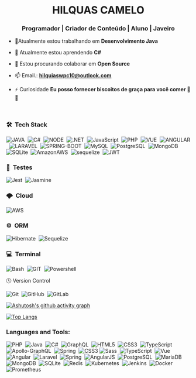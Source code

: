 
<h1 align="center">HILQUAS CAMELO</h1>

<h3 align="center"> Programador | Criador de Conteúdo | Aluno | Javeiro  </h3>

- 🔭Atualmente estou trabalhando em **Desenvolvimento Java**

- 🌱 Atualmente estou aprendendo  **C#**

- 👯 Estou procurando colaborar em **Open Source**

- 📫 Email.: **hilquiaswpc10@outlook.com**

- ⚡ Curiosidade **Eu posso fornecer biscoitos de graça para você comer 🍪😂**


<br />

### 🛠 &nbsp;Tech Stack


![JAVA](https://img.shields.io/badge/Java-ED8B00?style=for-the-badge&logo=java&logoColor=white)&nbsp;
![C#](https://img.shields.io/badge/C%23-239120?style=for-the-badge&logo=c-sharp&logoColor=white)&nbsp;
![NODE](https://img.shields.io/badge/Node.js-43853D?style=for-the-badge&logo=node.js&logoColor=white)&nbsp;
![.NET](https://img.shields.io/badge/.NET-5C2D91?style=for-the-badge&logo=.net&logoColor=white)&nbsp;
![JavaScript](https://img.shields.io/badge/JavaScript-F7DF1E?style=for-the-badge&logo=javascript&logoColor=black)&nbsp;
![PHP](https://img.shields.io/badge/PHP-777BB4?style=for-the-badge&logo=php&logoColor=white)&nbsp;
![VUE](https://img.shields.io/badge/Vue.js-35495E?style=for-the-badge&logo=vue.js&logoColor=4FC08D)&nbsp;
![ANGULAR](https://img.shields.io/badge/Angular-DD0031?style=for-the-badge&logo=angular&logoColor=white)&nbsp;
![LARAVEL]( https://img.shields.io/badge/Laravel-FF2D20?style=for-the-badge&logo=laravel&logoColor=white)&nbsp;
![SPRING-BOOT](https://img.shields.io/badge/Spring-6DB33F?style=for-the-badge&logo=spring&logoColor=white)&nbsp;
![MySQL](https://img.shields.io/badge/MySQL-00000F?style=for-the-badge&logo=mysql&logoColor=white)&nbsp;
![PostgreSQL](https://img.shields.io/badge/PostgreSQL-316192?style=for-the-badge&logo=postgresql&logoColor=white)&nbsp;
![MongoDB](https://img.shields.io/badge/MongoDB-4EA94B?style=for-the-badge&logo=mongodb&logoColor=white)&nbsp;
![SQLite](https://img.shields.io/badge/SQLite-07405E?style=for-the-badge&logo=sqlite&logoColor=white)&nbsp;
![AmazonAWS](https://img.shields.io/badge/Amazon_AWS-232F3E?style=for-the-badge&logo=amazon-aws&logoColor=white)&nbsp;
![sequelize](https://img.shields.io/badge/sequelize-323330?style=for-the-badge&logo=sequelize&logoColor=blue)&nbsp;
![JWT](https://img.shields.io/badge/json%20web%20tokens-323330?style=for-the-badge&logo=json-web-tokens&logoColor=pink)

### 🤖 &nbsp;Testes

![Jest](https://img.shields.io/badge/Jest-323330?style=for-the-badge&logo=Jest&logoColor=white)&nbsp;
![Jasmine](https://img.shields.io/badge/-Jasmine-%238A4182?style=for-the-badge&logo=Jasmine&logoColor=white)


### 🌩 &nbsp;Cloud

![AWS](https://img.shields.io/badge/Amazon_AWS-FF9900?style=for-the-badge&logo=amazonaws&logoColor=white)

### ⚙️ &nbsp;ORM

![Hibernate](https://img.shields.io/badge/Hibernate-59666C?style=for-the-badge&logo=Hibernate&logoColor=white)&nbsp;
![Sequelize](https://img.shields.io/badge/Sequelize-52B0E7?style=for-the-badge&logo=Sequelize&logoColor=white)

### 💻  &nbsp;Terminal

![Bash](https://img.shields.io/badge/GNU%20Bash-4EAA25?style=for-the-badge&logo=GNU%20Bash&logoColor=white)&nbsp;
![GIT](https://img.shields.io/badge/GIT-E44C30?style=for-the-badge&logo=git&logoColor=white)&nbsp;
![Powershell](https://img.shields.io/badge/powershell-5391FE?style=for-the-badge&logo=powershell&logoColor=white)

🕓 Version Control

![Git](https://img.shields.io/badge/git-%23F05033.svg?style=for-the-badge&logo=git&logoColor=white)&nbsp;
![GitHub](https://img.shields.io/badge/github-%23121011.svg?style=for-the-badge&logo=github&logoColor=white)&nbsp;
![GitLab](https://img.shields.io/badge/GitLab-330F63?style=for-the-badge&logo=gitlab&logoColor=white)

[![Ashutosh's github activity graph](https://activity-graph.herokuapp.com/graph?username=HilquiasCamelo&bg_color=f5f5f5&color=534652&line=000000&point=413f3e&area=true&hide_border=true)](https://github.com/ashutosh00710/github-readme-activity-graph)

[![Top Langs](https://github-readme-stats.vercel.app/api/top-langs/?username=HilquiasCamelo&layout=compact&theme=gruvbox)](https://github.com/HilquiasCamelo/github-readme-stats)

<h3 align="left">Languages and Tools:</h3>

![PHP](https://img.shields.io/badge/php-%23777BB4.svg?style=for-the-badge&logo=php&logoColor=white)&nbsp;
![Java](https://img.shields.io/badge/java-%23ED8B00.svg?style=for-the-badge&logo=java&logoColor=white)&nbsp;
![C#](https://img.shields.io/badge/c%23-%23239120.svg?style=for-the-badge&logo=c-sharp&logoColor=white)&nbsp;
![GraphQL](https://img.shields.io/badge/-GraphQL-E10098?style=for-the-badge&logo=graphql&logoColor=white)&nbsp;
![HTML5](https://img.shields.io/badge/html5-%23E34F26.svg?style=for-the-badge&logo=html5&logoColor=white)&nbsp;
![CSS3](https://img.shields.io/badge/css3-%231572B6.svg?style=for-the-badge&logo=css3&logoColor=white)&nbsp;
![TypeScript](https://img.shields.io/badge/typescript-%23007ACC.svg?style=for-the-badge&logo=typescript&logoColor=white)&nbsp;
![Apollo-GraphQL](https://img.shields.io/badge/-ApolloGraphQL-311C87?style=for-the-badge&logo=apollo-graphql)&nbsp;
![Spring](https://img.shields.io/badge/spring-%236DB33F.svg?style=for-the-badge&logo=spring&logoColor=white)&nbsp;
![CSS3](https://img.shields.io/badge/TypeScript-007ACC?style=for-the-badge&logo=typescript&logoColor=white)
![Sass](https://img.shields.io/badge/CSS3-1572B6?style=for-the-badge&logo=css3&logoColor=white)&nbsp;
![TypeScript](https://img.shields.io/badge/Sass-CC6699?style=for-the-badge&logo=sass&logoColor=white)&nbsp;
![Vue](https://img.shields.io/badge/Vue.js-35495E?style=for-the-badge&logo=vue.js&logoColor=4FC08D)&nbsp;
![Angular](https://img.shields.io/badge/Angular-DD0031?style=for-the-badge&logo=angular&logoColor=white)&nbsp;
![Laravel](https://img.shields.io/badge/Laravel-FF2D20?style=for-the-badge&logo=laravel&logoColor=white)&nbsp;
![Spring](https://img.shields.io/badge/Spring-6DB33F?style=for-the-badge&logo=spring&logoColor=white)&nbsp;
![AngularJS](https://img.shields.io/badge/AngularJS-E23237?style=for-the-badge&logo=angularjs&logoColor=white)&nbsp;
![PostgreSQL](https://img.shields.io/badge/PostgreSQL-316192?style=for-the-badge&logo=postgresql&logoColor=white)&nbsp;
![MariaDB](https://img.shields.io/badge/MariaDB-01529E?style=for-the-badge&logo=mariadb&logoColor=white)&nbsp;
![MongoDB](https://img.shields.io/badge/MongoDB-4EA94B?style=for-the-badge&logo=mongodb&logoColor=white)&nbsp;
![SQLite](https://img.shields.io/badge/SQLite-07405E?style=for-the-badge&logo=sqlite&logoColor=white)&nbsp;
![Redis](https://img.shields.io/badge/Redis-D9281A?style=for-the-badge&logo=redis&logoColor=white)&nbsp;
![Kubernetes](https://img.shields.io/badge/Kubernetes-326DE6?style=for-the-badge&logo=kubernetes&logoColor=white)&nbsp;
![Jenkins](https://img.shields.io/badge/Jenkins-D33833?style=for-the-badge&logo=jenkins&logoColor=white)&nbsp;
![Docker](https://img.shields.io/badge/Docker-2496ED?style=for-the-badge&logo=docker&logoColor=white)&nbsp;
![Prometheus](https://img.shields.io/badge/Prometheus-E6522C?style=for-the-badge&logo=prometheus&logoColor=white)


[facebook]:https://www.facebook.com/profile.php?id=100009088161361
[twitter]: https://twitter.com/HilquiasCamelo
[instagram]: https://www.instagram.com/hilquias_dev/
[linkedin]: https://www.linkedin.com/in/hilquias-camelo-pcd-3b5b65208/

